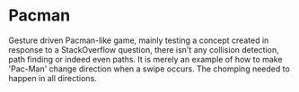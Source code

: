 # Pacman
Gesture driven Pacman-like game, mainly testing a concept created in response to a StackOverflow question, there isn't any collision detection, path finding or indeed even paths. It is merely an example of how to make 'Pac-Man' change direction when a swipe occurs. The chomping needed to happen in all directions.
